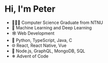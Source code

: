 <h1>Hi, I'm Peter</h1>

- 👨🏼‍🎓 Computer Science Graduate from NTNU
- 🤖 Machine Learning and Deep Learning
- 🕸 Web Development
- 🔧 Python, TypeScript, Java, C
- 🌐 React, React Native, Vue
- 💾 Node.js, GraphQL, MongoDB, SQL
- ❄ Advent of Code
